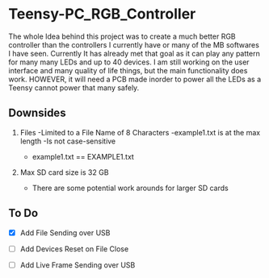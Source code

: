 # Teensy-PC_RGB_Controller
 
The whole Idea behind this project was to create a much better RGB controller than the controllers I currently have or many of the MB softwares I have seen. Currently It has already met that goal as it can play any pattern for many many LEDs and up to 40 devices. I am still working on the user interface and many quality of life things, but the main functionality does work. HOWEVER, it will need a PCB made inorder to power all the LEDs as a Teensy cannot power that many safely.

## Downsides
1. Files
   -Limited to a File Name of 8 Characters
     -example1.txt is at the max length
   -Is not case-sensitive 
      - example1.txt == EXAMPLE1.txt
      
2. Max SD card size is 32 GB
   - There are some potential work arounds for larger SD cards
   

## To Do
- [x] Add File Sending over USB
- [ ] Add Devices Reset on File Close
- [ ] Add Live Frame Sending over USB



